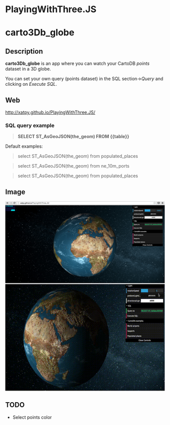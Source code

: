 PlayingWithThree.JS
===================

# carto3Db_globe

## Description
**carto3Db_globe** is an app where you can watch your CartoDB *points* dataset in a 3D globe.

You can set your own query (points dataset) in the SQL section->*Query* and clicking on *Execute SQL*.

## Web
http://xatpy.github.io/PlayingWithThree.JS/

### SQL query example
> **SELECT ST_AsGeoJSON(the_geom) FROM {{table}}**

Default examples:
> select ST_AsGeoJSON(the_geom) from populated_places

> select ST_AsGeoJSON(the_geom) from ne_10m_ports

> select ST_AsGeoJSON(the_geom) from populated_places

## Image
![ScreenShot](assets/snap.png)
![gif](assets/carto3Db_globe.gif)

## TODO
- Select points color
